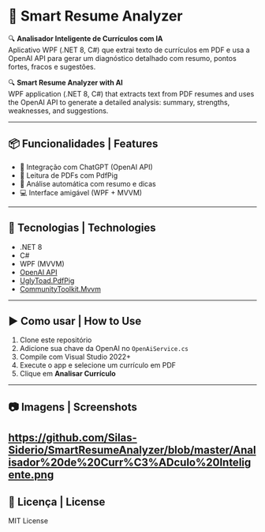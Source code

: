 # 📄 Smart Resume Analyzer

🔍 **Analisador Inteligente de Currículos com IA**  
Aplicativo WPF (.NET 8, C#) que extrai texto de currículos em PDF e usa a OpenAI API para gerar um diagnóstico detalhado com resumo, pontos fortes, fracos e sugestões.

🔍 **Smart Resume Analyzer with AI**  
WPF application (.NET 8, C#) that extracts text from PDF resumes and uses the OpenAI API to generate a detailed analysis: summary, strengths, weaknesses, and suggestions.

---

## 📦 Funcionalidades | Features

- 🧠 Integração com ChatGPT (OpenAI API)  
- 📄 Leitura de PDFs com PdfPig  
- 🎯 Análise automática com resumo e dicas  
- 💻 Interface amigável (WPF + MVVM)  

---

## 🚀 Tecnologias | Technologies

- .NET 8  
- C#  
- WPF (MVVM)  
- [OpenAI API](https://platform.openai.com)  
- [UglyToad.PdfPig](https://github.com/UglyToad/PdfPig)  
- [CommunityToolkit.Mvvm](https://learn.microsoft.com/en-us/windows/communitytoolkit/mvvm/introduction)

---

## ▶️ Como usar | How to Use

1. Clone este repositório  
2. Adicione sua chave da OpenAI no `OpenAiService.cs`  
3. Compile com Visual Studio 2022+  
4. Execute o app e selecione um currículo em PDF  
5. Clique em **Analisar Currículo**  

---

## 📷 Imagens | Screenshots

https://github.com/Silas-Siderio/SmartResumeAnalyzer/blob/master/Analisador%20de%20Curr%C3%ADculo%20Inteligente.png
---

## 📝 Licença | License

MIT License
